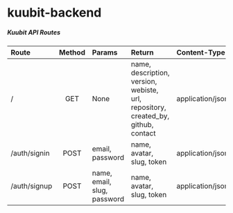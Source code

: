 # kuubit-backend


##### Kuubit API Routes

| Route      |      Method   |  Params                      |  Return                   | Content-Type     |
|:-----------|:-------------:|:-----------------------------|:--------------------------|:-----------------|
| /          |  GET          | None                         | name, description, version, webiste, url, repository, created_by, github, contact | application/json |
| /auth/signin     |  POST         | email, password              | name, avatar, slug, token | application/json |
| /auth/signup    |  POST         | name, email, slug, password  | name, avatar, slug, token | application/json |
